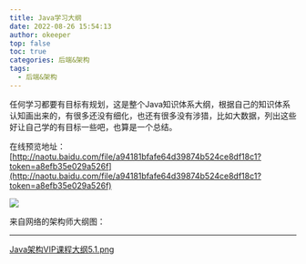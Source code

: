 ```yaml
---
title: Java学习大纲
date: 2022-08-26 15:54:13
author: okeeper
top: false
toc: true
categories: 后端&架构
tags:
  - 后端&架构
---
```


任何学习都要有目标有规划，这是整个Java知识体系大纲，根据自己的知识体系认知画出来的，有很多还没有细化，也还有很多没有涉猎，比如大数据，列出这些好让自己学的有目标一些吧，也算是一个总结。

在线预览地址：[http://naotu.baidu.com/file/a94181bfafe64d39874b524ce8df18c1?token=a8efb35e029a526f](http://naotu.baidu.com/file/a94181bfafe64d39874b524ce8df18c1?token=a8efb35e029a526f)

![](https://okeeper-blog-images.oss-cn-hangzhou.aliyuncs.com/images/getImage-20220825184207294.png)


来自网络的架构师大纲图：

----------
[Java架构VIP课程大纲5.1.png](https://leanote.com/api/file/getAttach?fileId=5d2c29a6ab64416644002311)